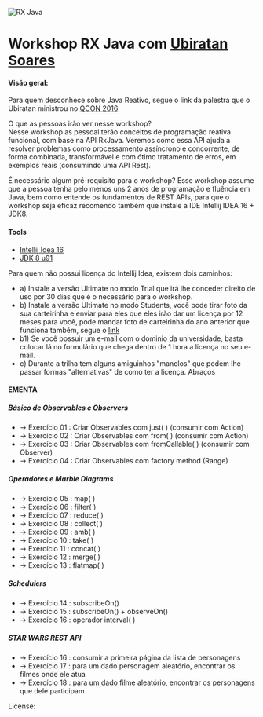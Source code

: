![RX Java](https://avatars3.githubusercontent.com/u/6407041?v=3&s=200)

# Workshop RX Java com [Ubiratan Soares](https://github.com/ubiratansoares)

#### Visão geral:
  Para quem desconhece sobre Java Reativo, segue o link da palestra que o Ubiratan ministrou no [QCON 2016](http://qconsp.com/system/files/presentation-slides/programacao_reativa_funcional_com_rxjava.pdf) 

  O que as pessoas irão ver nesse workshop?  
  Nesse workshop as pessoal terão conceitos de programação reativa funcional, com base na API RxJava. Veremos como essa API ajuda a resolver problemas como processamento assíncrono e concorrente, de forma combinada, transformável e com ótimo tratamento de erros, em exemplos reais (consumindo uma API Rest). 

  É necessário algum pré-requisito para o workshop? 
  Esse workshop assume que a pessoa tenha pelo menos uns 2 anos de programação e fluência em Java, bem como entende os fundamentos de REST APIs, para que o workshop seja eficaz recomendo também que instale a IDE Intellij IDEA 16 + JDK8. 

#### Tools
 - [Intellij Idea 16](https://www.jetbrains.com/idea/download/)
 - [JDK 8 u91](http://www.oracle.com/technetwork/pt/java/javase/downloads/jdk8-downloads-2133151.html)
 
Para quem não possui licença do Intellij Idea, existem dois caminhos:
- a) Instale a versão Ultimate no modo Trial que irá lhe conceder direito de uso por 30 dias que é o necessário para o workshop.
- b) Instale a versão Ultimate no modo Students, você pode tirar foto da sua carteirinha e enviar para eles que eles irão dar
um licença por 12 meses para você, pode mandar foto de carteirinha do ano anterior que funciona também, segue o [link](https://www.jetbrains.com/idea/buy/#edition=discounts)
- b1) Se você possuir um e-mail com o dominio da universidade, basta colocar lá no formulário que chega dentro de 1 hora a licença no seu e-mail. 
- c) Durante a trilha tem alguns amiguinhos "manolos" que podem lhe passar formas "alternativas" de como ter a licença. Abraços


#### EMENTA

##### Básico de Observables e Observers

- -> Exercício 01 : Criar Observables com just( ) (consumir com Action)
- -> Exercício 02 : Criar Observables com from( ) (consumir com Action)
- -> Exercício 03 : Criar Observables com fromCallable( ) (consumir com Observer)
- -> Exercício 04 : Criar Observables com factory method (Range)

#####  Operadores e Marble Diagrams

- -> Exercício 05 : map( )
- -> Exercício 06 : filter( )
- -> Exercício 07 : reduce( )
- -> Exercício 08 : collect( )
- -> Exercício 09 : amb( )
- -> Exercício 10 : take( )
- -> Exercício 11 : concat( )
- -> Exercício 12 : merge( )
- -> Exercício 13 : flatmap( )

#####  Schedulers

- -> Exercício 14 : subscribeOn()
- -> Exercício 15 : subscribeOn() + observeOn()
- -> Exercício 16 : operador interval( )

#####  STAR WARS REST API

- -> Exercício 16 : consumir a primeira página da lista de personagens
- -> Exercício 17 : para um dado personagem aleatório, encontrar os filmes onde ele atua
- -> Exercício 18 : para um dado filme aleatório, encontrar os personagens que dele participam

License:

